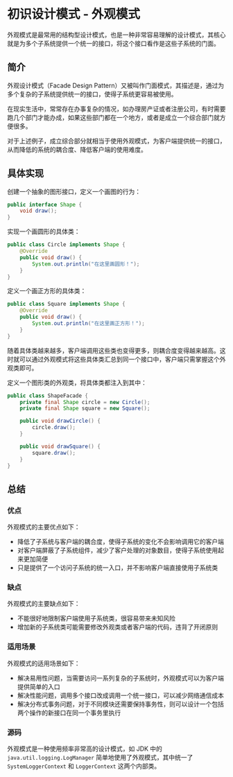 # 初识设计模式 - 外观模式


外观模式是最常用的结构型设计模式，也是一种非常容易理解的设计模式，其核心就是为多个子系统提供一个统一的接口，将这个接口看作是这些子系统的门面。

<!--more-->

## 简介

外观设计模式（Facade Design Pattern）又被叫作门面模式，其描述是，通过为多个复杂的子系统提供统一的接口，使得子系统更容易被使用。

在现实生活中，常常存在办事复杂的情况，如办理房产证或者注册公司，有时需要跑几个部门才能办成，如果这些部门都在一个地方，或者是成立一个综合部门就方便很多。

对于上述例子，成立综合部分就相当于使用外观模式，为客户端提供统一的接口，从而降低的系统的耦合度、降低客户端的使用难度。

## 具体实现

创建一个抽象的图形接口，定义一个画图的行为：

```java
public interface Shape {
    void draw();
}
```

实现一个画圆形的具体类：

```java
public class Circle implements Shape {
    @Override
    public void draw() {
        System.out.println("在这里画圆形！");
    }
}
```

定义一个画正方形的具体类：

```java
public class Square implements Shape {
    @Override
    public void draw() {
        System.out.println("在这里画正方形！");
    }
}
```

随着具体类越来越多，客户端调用这些类也变得更多，则耦合度变得越来越高。这时就可以通过外观模式将这些具体类汇总到同一个接口中，客户端只需掌握这个外观类即可。

定义一个图形类的外观类，将具体类都注入到其中：

```java
public class ShapeFacade {
    private final Shape circle = new Circle();  
    private final Shape square = new Square();

    public void drawCircle() {
        circle.draw();
    }

    public void drawSquare() {
        square.draw();
    }
}
```

## 总结

### 优点

外观模式的主要优点如下：

- 降低了子系统与客户端的耦合度，使得子系统的变化不会影响调用它的客户端
- 对客户端屏蔽了子系统组件，减少了客户处理的对象数目，使得子系统使用起来更加简便
- 只是提供了一个访问子系统的统一入口，并不影响客户端直接使用子系统类

### 缺点

外观模式的主要缺点如下：

- 不能很好地限制客户端使用子系统类，很容易带来未知风险
- 增加新的子系统类可能需要修改外观类或者客户端的代码，违背了开闭原则

### 适用场景

外观模式的适用场景如下：

- 解决易用性问题，当需要访问一系列复杂的子系统时，外观模式可以为客户端提供简单的入口
- 解决性能问题，调用多个接口改成调用一个统一接口，可以减少网络通信成本
- 解决分布式事务问题，对于不同模块还需要保持事务性，则可以设计一个包括两个操作的新接口在同一个事务里执行

### 源码

外观模式是一种使用频率非常高的设计模式，如 JDK 中的 `java.util.logging.LogManager` 简单地使用了外观模式，其中统一了 `SystemLoggerContext` 和 `LoggerContext` 这两个内部类。

